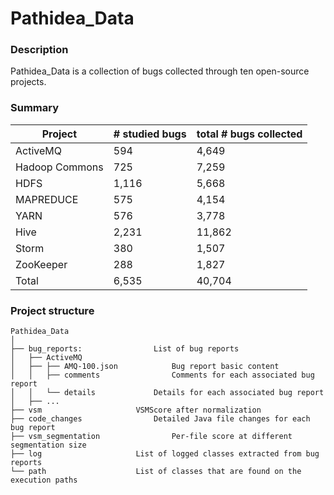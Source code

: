 # Pathidea_Data

### Description
Pathidea_Data is a collection of bugs collected through ten open-source projects.

### Summary

|Project|# studied bugs|total # bugs collected|
|---|---|---|
|ActiveMQ|594|4,649|
|Hadoop Commons|725|7,259| 
|HDFS|1,116|5,668|
|MAPREDUCE|575|4,154|
|YARN|576|3,778|
|Hive|2,231|11,862|
|Storm|380|1,507|
|ZooKeeper|288|1,827|
|Total|6,535|40,704|

### Project structure

```
Pathidea_Data
│
├── bug_reports:				List of bug reports
│   ├── ActiveMQ	
│   ├── ├── AMQ-100.json			Bug report basic content
│   │   ├── comments				Comments for each associated bug report
│   │   └── details				Details for each associated bug report
│   ├── ...
├── vsm						VSMScore after normalization
├── code_changes				Detailed Java file changes for each bug report 
├── vsm_segmentation				Per-file score at different segmentation size
├── log						List of logged classes extracted from bug reports
└── path					List of classes that are found on the execution paths
```
